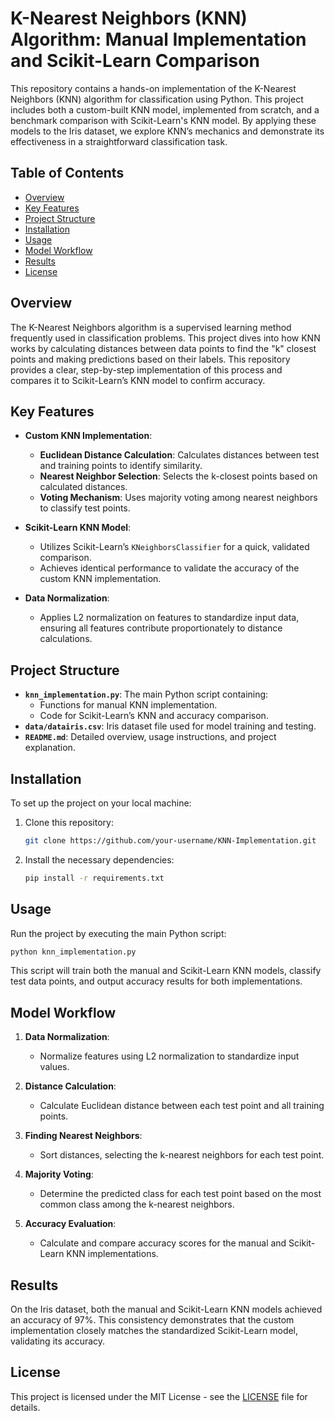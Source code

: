 # K-Nearest Neighbors (KNN) Algorithm: Manual Implementation and Scikit-Learn Comparison

This repository contains a hands-on implementation of the K-Nearest Neighbors (KNN) algorithm for classification using Python. This project includes both a custom-built KNN model, implemented from scratch, and a benchmark comparison with Scikit-Learn's KNN model. By applying these models to the Iris dataset, we explore KNN’s mechanics and demonstrate its effectiveness in a straightforward classification task.

## Table of Contents
- [Overview](#overview)
- [Key Features](#key-features)
- [Project Structure](#project-structure)
- [Installation](#installation)
- [Usage](#usage)
- [Model Workflow](#model-workflow)
- [Results](#results)
- [License](#license)

## Overview
The K-Nearest Neighbors algorithm is a supervised learning method frequently used in classification problems. This project dives into how KNN works by calculating distances between data points to find the "k" closest points and making predictions based on their labels. This repository provides a clear, step-by-step implementation of this process and compares it to Scikit-Learn’s KNN model to confirm accuracy.

## Key Features
- **Custom KNN Implementation**:
  - **Euclidean Distance Calculation**: Calculates distances between test and training points to identify similarity.
  - **Nearest Neighbor Selection**: Selects the k-closest points based on calculated distances.
  - **Voting Mechanism**: Uses majority voting among nearest neighbors to classify test points.

- **Scikit-Learn KNN Model**:
  - Utilizes Scikit-Learn’s `KNeighborsClassifier` for a quick, validated comparison.
  - Achieves identical performance to validate the accuracy of the custom KNN implementation.

- **Data Normalization**:
  - Applies L2 normalization on features to standardize input data, ensuring all features contribute proportionately to distance calculations.

## Project Structure
- **`knn_implementation.py`**: The main Python script containing:
  - Functions for manual KNN implementation.
  - Code for Scikit-Learn’s KNN and accuracy comparison.
- **`data/datairis.csv`**: Iris dataset file used for model training and testing.
- **`README.md`**: Detailed overview, usage instructions, and project explanation.

## Installation
To set up the project on your local machine:
1. Clone this repository:
   ```bash
   git clone https://github.com/your-username/KNN-Implementation.git
   ```
2. Install the necessary dependencies:
   ```bash
   pip install -r requirements.txt
   ```

## Usage
Run the project by executing the main Python script:
```bash
python knn_implementation.py
```
This script will train both the manual and Scikit-Learn KNN models, classify test data points, and output accuracy results for both implementations.

## Model Workflow

1. **Data Normalization**: 
   - Normalize features using L2 normalization to standardize input values.
   
2. **Distance Calculation**:
   - Calculate Euclidean distance between each test point and all training points.

3. **Finding Nearest Neighbors**:
   - Sort distances, selecting the k-nearest neighbors for each test point.

4. **Majority Voting**:
   - Determine the predicted class for each test point based on the most common class among the k-nearest neighbors.

5. **Accuracy Evaluation**:
   - Calculate and compare accuracy scores for the manual and Scikit-Learn KNN implementations.

## Results
On the Iris dataset, both the manual and Scikit-Learn KNN models achieved an accuracy of 97%. This consistency demonstrates that the custom implementation closely matches the standardized Scikit-Learn model, validating its accuracy.

## License
This project is licensed under the MIT License - see the [LICENSE](LICENSE) file for details.
